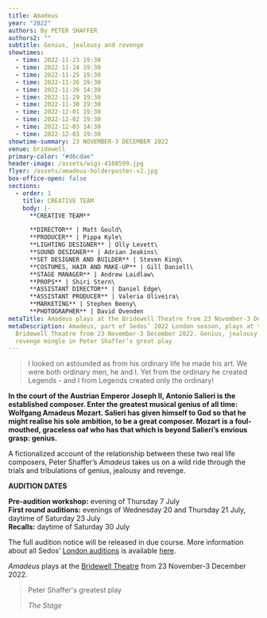 ```yaml
---
title: Amadeus
year: "2022"
authors: By PETER SHAFFER
authors2: ""
subtitle: Genius, jealousy and revenge
showtimes:
  - time: 2022-11-23 19:30
  - time: 2022-11-24 19:30
  - time: 2022-11-25 19:30
  - time: 2022-11-26 19:30
  - time: 2022-11-26 14:30
  - time: 2022-11-29 19:30
  - time: 2022-11-30 19:30
  - time: 2022-12-01 19:30
  - time: 2022-12-02 19:30
  - time: 2022-12-03 14:30
  - time: 2022-12-03 19:30
showtime-summary: 23 NOVEMBER-3 DECEMBER 2022
venue: bridewell
primary-color: "#d6cdae"
header-image: /assets/wigs-4168599.jpg
flyer: /assets/amadeus-holderposter-v2.jpg
box-office-open: false
sections:
  - order: 1
    title: CREATIVE TEAM
    body: |-
      **CREATIVE TEAM**

      **DIRECTOR** | Matt Gould\
      **PRODUCER** | Pippa Kyle\
      **LIGHTING DESIGNER** | Olly Levett\
      **SOUND DESIGNER** | Adrian Jeakins\
      **SET DESIGNER AND BUILDER** | Steven King\
      **COSTUMES, HAIR AND MAKE-UP** | Gill Daniell\
      **STAGE MANAGER** | Andrew Laidlaw\
      **PROPS** | Shiri Stern\
      **ASSISTANT DIRECTOR** | Daniel Edge\
      **ASSISTANT PRODUCER** | Valeria Oliveira\
      **MARKETING** | Stephen Beeny\
      **PHOTOGRAPHER** | David Ovenden
metaTitle: Amadeus plays at the Bridewell Theatre from 23 November-3 December 2022
metaDescription: Amadeus, part of Sedos’ 2022 London season, plays at the
  Bridewell Theatre from 23 November-3 December 2022. Genius, jealousy and
  revenge mingle in Peter Shaffer’s great play
---
```

> I looked on astounded as from his ordinary life he made his art. We were both ordinary men, he and I. Yet from the ordinary he created Legends - and I from Legends created only the ordinary!

**In the court of the Austrian Emperor Joseph II, Antonio Salieri is the established composer. Enter the greatest musical genius of all time: Wolfgang Amadeus Mozart. Salieri has given himself to God so that he might realise his sole ambition, to be a great composer. Mozart is a foul-mouthed, graceless oaf who has that which is beyond Salieri’s envious grasp: genius.**

A fictionalized account of the relationship between these two real life composers, Peter Shaffer’s *Amadeus* takes us on a wild ride through the trials and tribulations of genius, jealousy and revenge.

**AUDITION DATES**

**Pre-audition workshop:** evening of Thursday 7 July\
**First round auditions:** evenings of Wednesday 20 and Thursday 21 July, daytime of Saturday 23 July\
**Recalls:** daytime of Saturday 30 July

The full audition notice will be released in due course. More information about all Sedos’ [London auditions](https://sedos.co.uk/get-involved) is available [here](https://sedos.co.uk/get-involved). 

*Amadeus* plays at the [Bridewell Theatre](https://sedos.co.uk/venues/bridewell) from 23 November-3 December 2022. 

>Peter Shaffer's greatest play
><footer><cite>The Stage</cite></footer>